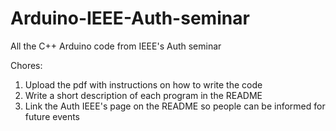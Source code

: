 # Arduino-IEEE-Auth-seminar

All the C++ Arduino code from IEEE's Auth seminar 

Chores:

1) Upload the pdf with instructions on how to write the code
2) Write a short description of each program in the README
3) Link the Auth IEEE's page on the README so people can be informed for future events
